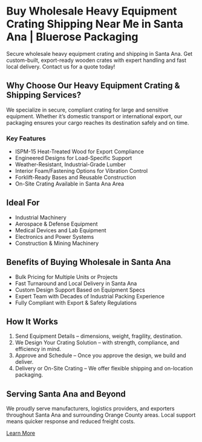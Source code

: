 # Buy Wholesale Heavy Equipment Crating Shipping Near Me in Santa Ana | Bluerose Packaging

Secure wholesale heavy equipment crating and shipping in Santa Ana. Get custom-built, export-ready wooden crates with expert handling and fast local delivery. Contact us for a quote today!

## Why Choose Our Heavy Equipment Crating & Shipping Services?

We specialize in secure, compliant crating for large and sensitive equipment. Whether it’s domestic transport or international export, our packaging ensures your cargo reaches its destination safely and on time.

### Key Features

- ISPM-15 Heat-Treated Wood for Export Compliance  
- Engineered Designs for Load-Specific Support  
- Weather-Resistant, Industrial-Grade Lumber  
- Interior Foam/Fastening Options for Vibration Control  
- Forklift-Ready Bases and Reusable Construction  
- On-Site Crating Available in Santa Ana Area

## Ideal For

- Industrial Machinery  
- Aerospace & Defense Equipment  
- Medical Devices and Lab Equipment  
- Electronics and Power Systems  
- Construction & Mining Machinery

## Benefits of Buying Wholesale in Santa Ana

- Bulk Pricing for Multiple Units or Projects  
- Fast Turnaround and Local Delivery in Santa Ana  
- Custom Design Support Based on Equipment Specs  
- Expert Team with Decades of Industrial Packing Experience  
- Fully Compliant with Export & Safety Regulations  

## How It Works

1. Send Equipment Details – dimensions, weight, fragility, destination.  
2. We Design Your Crating Solution – with strength, compliance, and efficiency in mind.  
3. Approve and Schedule – Once you approve the design, we build and deliver.  
4. Delivery or On-Site Crating – We offer flexible shipping and on-location packaging.

## Serving Santa Ana and Beyond

We proudly serve manufacturers, logistics providers, and exporters throughout Santa Ana and surrounding Orange County areas. Local support means quicker response and reduced freight costs.


[Learn More](https://www.bluerosepackaging.com/location/santa-ana/buy-heavy-equipment-crating-shipping-near-me-in-santa-ana/)

